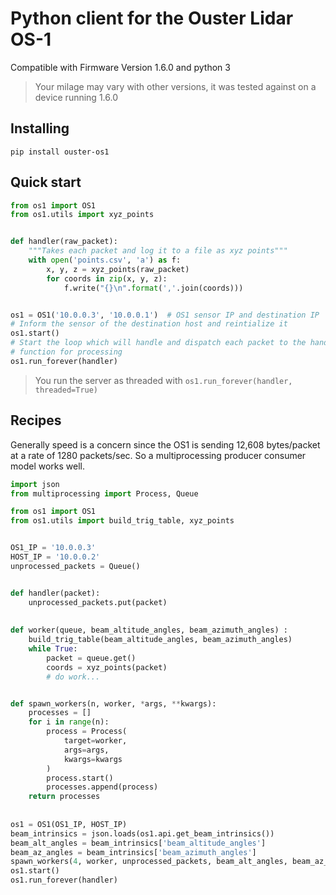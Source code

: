 # Python client for the Ouster Lidar OS-1

Compatible with Firmware Version 1.6.0 and python 3
> Your milage may vary with other versions, it was tested against on a device running 1.6.0

## Installing
`pip install ouster-os1`

## Quick start
```python
from os1 import OS1
from os1.utils import xyz_points


def handler(raw_packet):
    """Takes each packet and log it to a file as xyz points"""
    with open('points.csv', 'a') as f:
        x, y, z = xyz_points(raw_packet)
        for coords in zip(x, y, z):
            f.write("{}\n".format(','.join(coords)))


os1 = OS1('10.0.0.3', '10.0.0.1')  # OS1 sensor IP and destination IP
# Inform the sensor of the destination host and reintialize it
os1.start()
# Start the loop which will handle and dispatch each packet to the handler
# function for processing
os1.run_forever(handler)
```

> You run the server as threaded with `os1.run_forever(handler, threaded=True)`

## Recipes
Generally speed is a concern since the OS1 is sending 12,608 bytes/packet at a rate of 1280 packets/sec.
So a multiprocessing producer consumer model works well.
```python
import json
from multiprocessing import Process, Queue

from os1 import OS1
from os1.utils import build_trig_table, xyz_points


OS1_IP = '10.0.0.3'
HOST_IP = '10.0.0.2'
unprocessed_packets = Queue()


def handler(packet):
    unprocessed_packets.put(packet)
    
    
def worker(queue, beam_altitude_angles, beam_azimuth_angles) :
    build_trig_table(beam_altitude_angles, beam_azimuth_angles)
    while True:
        packet = queue.get()
        coords = xyz_points(packet) 
        # do work...


def spawn_workers(n, worker, *args, **kwargs):
    processes = []
    for i in range(n):
        process = Process(
            target=worker,
            args=args,
            kwargs=kwargs
        )
        process.start()
        processes.append(process)
    return processes
    
    
os1 = OS1(OS1_IP, HOST_IP)
beam_intrinsics = json.loads(os1.api.get_beam_intrinsics())
beam_alt_angles = beam_intrinsics['beam_altitude_angles']
beam_az_angles = beam_intrinsics['beam_azimuth_angles']
spawn_workers(4, worker, unprocessed_packets, beam_alt_angles, beam_az_angles)
os1.start()
os1.run_forever(handler)
```
